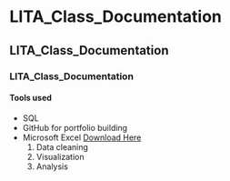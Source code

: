 # LITA_Class_Documentation
## LITA_Class_Documentation
### LITA_Class_Documentation
#### Tools used
- SQL
- GitHub for portfolio building 
- Microsoft Excel [Download Here](https://www.microsoft.com)
  1. Data cleaning
  2. Visualization
  3. Analysis
